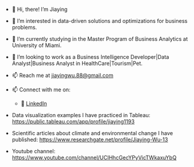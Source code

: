 - 👋 Hi, there! I’m Jiaying
- 👀 I’m interested in data-driven solutions and optimizations for business problems.
- 🌱 I’m currently studying in the Master Program of Business Analytics at University of Miami.
- 💞️ I’m looking to work as a Business Intelligence Developer|Data Analyst|Business Analyst in HealthCare|Tourism|Pet.
- 📫 Reach me at jiayingwu.88@gmail.com
- 📫 Connect with me on:
  - :office: [LinkedIn](https://www.linkedin.com/in/jiayingwu88/)

- Data visualization examples I have practiced in Tableau: https://public.tableau.com/app/profile/jiaying1193
- Scientific articles about climate and environmental change I have published: https://www.researchgate.net/profile/Jiaying-Wu-13 
- Youtube channel: https://www.youtube.com/channel/UCIHhcGecYPyVicTWkaxuYbQ

<!---
JiayingJW/JiayingJW is a ✨ special ✨ repository because its `README.md` (this file) appears on your GitHub profile.
You can click the Preview link to take a look at your changes.
--->
